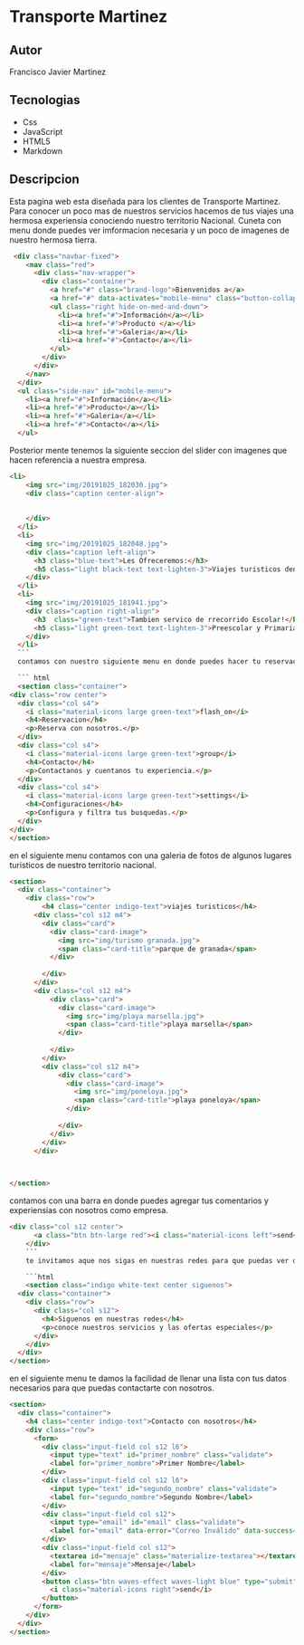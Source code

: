 # Transporte Martinez #


## Autor ##
Francisco Javier Martinez

## Tecnologias ##

* Css
* JavaScript
* HTML5
* Markdown

## Descripcion ##

Esta pagina web esta diseñada para los clientes de Transporte Martinez. Para conocer un poco mas de nuestros servicios hacemos de tus viajes una hermosa experiensia conociendo nuestro territorio Nacional. Cuneta con menu donde puedes ver imformacion necesaria y un poco de imagenes de nuestro hermosa tierra.

``` html
 <div class="navbar-fixed">
    <nav class="red">
      <div class="nav-wrapper">
        <div class="container">
          <a href="#" class="brand-logo">Bienvenidos a</a>
          <a href="#" data-activates="mobile-menu" class="button-collapse"><i class="material-icons">menu</i></a>
          <ul class="right hide-on-med-and-down">
            <li><a href="#">Información</a></li>
            <li><a href="#">Producto </a></li>
            <li><a href="#">Galeria</a></li>
            <li><a href="#">Contacto</a></li>
          </ul>
        </div>
      </div>
    </nav>
  </div>
  <ul class="side-nav" id="mobile-menu">
    <li><a href="#">Información</a></li>
    <li><a href="#">Producto</a></li>
    <li><a href="#">Galeria</a></li>
    <li><a href="#">Contacto</a></li>
  </ul>
  ```
  Posterior mente tenemos la siguiente seccion del slider con imagenes que hacen referencia a nuestra empresa.

  ```html
  <li>
      <img src="img/20191025_182030.jpg"> 
      <div class="caption center-align">
      
        
      </div>
    </li>
    <li>
      <img src="img/20191025_182048.jpg"> 
      <div class="caption left-align">
        <h3 class="blue-text">Les Ofreceremos:</h3>
        <h5 class="light black-text text-lighten-3">Viajes turisticos dentro y fuera del territorio Nacional.</h5>
      </div>
    </li>
    <li>
      <img src="img/20191025_181941.jpg"> 
      <div class="caption right-align">
        <h3  class="green-text">Tambien servico de rrecorrido Escolar!</h3>
        <h5 class="light green-text text-lighten-3">Preescolar y Primaria.</h5>
      </div>
    </li>
    ```
    contamos con nuestro siguiente menu en donde puedes hacer tu reservacion con nosotros y en donde te puedes contactar directamente con la empresa.

    ``` html
    <section class="container">
  <div class="row center">
    <div class="col s4">
      <i class="material-icons large green-text">flash_on</i>
      <h4>Reservacion</h4>
      <p>Reserva con nosotros.</p>
    </div>
    <div class="col s4">
      <i class="material-icons large green-text">group</i>
      <h4>Contacto</h4>
      <p>Contactanos y cuentanos tu experiencia.</p>
    </div>
    <div class="col s4">
      <i class="material-icons large green-text">settings</i>
      <h4>Configuraciones</h4>
      <p>Configura y filtra tus busquedas.</p>
    </div>
  </div>
</section>
```
en el siguiente menu contamos con una galeria de fotos de algunos lugares turisticos de nuestro territorio nacional.

``` html
<section>
  <div class="container">
    <div class="row">
        <h4 class="center indigo-text">viajes turisticos</h4>
      <div class="col s12 m4">
        <div class="card">
          <div class="card-image">
            <img src="img/turismo granada.jpg">
            <span class="card-title">parque de granada</span>
          </div>
          
        </div>
      </div>
      <div class="col s12 m4">
          <div class="card">
            <div class="card-image">
              <img src="img/playa marsella.jpg">
              <span class="card-title">playa marsella</span>
            </div>
            
          </div>
        </div>
        <div class="col s12 m4">
            <div class="card">
              <div class="card-image">
                <img src="img/poneloya.jpg">
                <span class="card-title">playa poneloya</span>
              </div>
              
            </div>
          </div>
        </div>
      </div>


     
</section>
```
contamos con una barra en donde puedes agregar tus comentarios y experiensias con nosotros como empresa.

```html
<div class="col s12 center">
      <a class="btn btn-large red"><i class="material-icons left">send</i>Envia tus comentarios</a>
    </div>
    ```
    te invitamos aque nos sigas en nuestras redes para que puedas ver de que se trata nuestro servicio

    ```html
    <section class="indigo white-text center siguenos">
  <div class="container">
    <div class="row">
      <div class="col s12">
        <h4>Siguenos en nuestras redes</h4>
        <p>conoce nuestros servicios y las ofertas especiales</p>
      </div>
    </div>
  </div>
</section>
```
en el siguiente menu te damos la facilidad de llenar una lista con tus datos necesarios para que puedas contactarte con nosotros.

```html
<section>
  <div class="container">
    <h4 class="center indigo-text">Contacto con nosotros</h4>
    <div class="row">
      <form>
        <div class="input-field col s12 l6">
          <input type="text" id="primer_nombre" class="validate">
          <label for="primer_nombre">Primer Nombre</label>
        </div>
        <div class="input-field col s12 l6">
          <input type="text" id="segundo_nombre" class="validate">
          <label for="segundo_nombre">Segundo Nombre</label>
        </div>
        <div class="input-field col s12">
          <input type="email" id="email" class="validate">
          <label for="email" data-error="Correo Inválido" data-success="Correcto">Email</label>
        </div>
        <div class="input-field col s12">
          <textarea id="mensaje" class="materialize-textarea"></textarea>
          <label for="mensaje">Mensaje</label>
        </div>
        <button class="btn waves-effect waves-light blue" type="submit" name="action">Enviar
          <i class="material-icons right">send</i>
        </button>
      </form>    
    </div>
  </div>
</section>